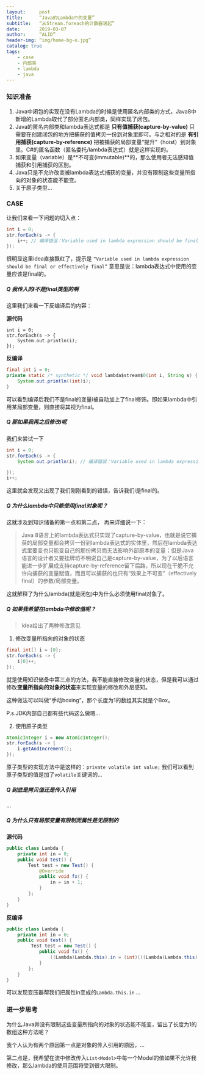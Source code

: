 ```yaml
---
layout:     post
Title:      “Java的Lambda中的变量”
subtitle:   “从Stream.foreach的计数器说起”
date:       2019-03-07
author:     “ALID”
header-img: “img/home-bg-o.jpg”
catalog: true
tags:
    - case
    - 内部类
    - lambda
    - java
---
```


### 知识准备
1. Java中闭包的实现在没有Lambda的时候是使用匿名内部类的方式，Java8中新增的Lambda取代了部分匿名内部类，同样实现了闭包。
2. Java的匿名内部类和lambda表达式都是 **只有值捕获(capture-by-value)** 只需要在创建闭包的地方把捕获的值拷贝一份到对象里即可。与之相对的是 **有引用捕获(capture-by-reference)** 把被捕获的局部变量“提升”（hoist）到对象里。C#的匿名函数（匿名委托/lambda表达式）就是这样实现的。
3. 如果变量（variable）是**不可变(immutable)**的，那么使用者无法感知值捕获和引用捕获的区别。
4. Java只是不允许改变被lambda表达式捕获的变量，并没有限制这些变量所指向的对象的状态能不能变。
5. 关于原子类型…

### CASE
让我们来看一下问题的切入点：
```java
int i = 0;
str.forEach(s -> {
    i++; // 编译错误：Variable used in lambda expression should be final or effectively final
});
```

很明显这里idea直接飘红了，提示是 `“Variable used in lambda expression should be final or effectively final”` 意思是说：lambda表达式中使用的变量应该是final的。 

##### Q 我传入的i不是final类型的啊
这里我们来看一下反编译后的内容：

**源代码**
```
int i = 0;
str.forEach(s -> {
    System.out.println(i);
});
```
**反编译**
```java
final int i = 0;
private static /* synthetic */ void lambda$stream$0(int i, String s) {
    System.out.println((int)i);
}
```
可以看到编译后我们不是final的变量i被自动加上了final修饰。即如果lambda中引用某局部变量，则直接将其视为final。

##### Q  那如果我再之后修改i呢
我们来尝试一下
```java
int i = 0;
str.forEach(s -> {
    System.out.println(i); // 编译错误：Variable used in lambda expression should be final or effectively final

});
i++;
```

这里就会发现又出现了我们刚刚看到的错误，告诉我们i是final的。

##### Q 为什么lambda中只能使用final对象呢？

这就涉及到知识储备的第一点和第二点， 再来详细说一下：
> Java 8语言上的lambda表达式只实现了capture-by-value，也就是说它捕获的局部变量都会拷贝一份到lambda表达式的实体里，然后在lambda表达式里要变也只能变自己的那份拷贝而无法影响外部原本的变量；但是Java语言的设计者又要挂牌坊不明说自己是capture-by-value，为了以后语言能进一步扩展成支持capture-by-reference留下后路，所以现在干脆不允许向捕获的变量赋值，而且可以捕获的也只有“效果上不可变”（effectively final）的参数/局部变量。

这就解释了为什么lambda(就是闭包)中为什么必须使用final对象了。

##### Q 如果我希望在lambda中修改值呢？
> Idea给出了两种修改意见

1.  修改变量所指向的对象的状态
```java
final int[] i = {0};
str.forEach(s -> {
    i[0]++;
});
```
就是使用知识储备中第三点的方法，我不能直接修改变量的状态，但是我可以通过修改**变量所指向的对象的状态**来实现变量的修改和外层感知。

这种做法可以叫做“手动boxing”，那个长度为1的数组其实就是个Box。

P.s.JDK内部自己都有些代码这么做嗯…

2. 使用原子类型
```java
AtomicInteger i = new AtomicInteger();
str.forEach(s -> {
    i.getAndIncrement();
});
```
原子类型的实现方法中是这样的：`private volatile int value;`
我们可以看到原子类型的值是加了`volatile`关键词的…

##### Q 到底是拷贝值还是传入引用
…

##### Q 为什么只有局部变量有限制而属性是无限制的

 **源代码**
```java
public class Lambda {
    private int in = 0;
    public void test() {
        Test test = new Test() {
            @Override
            public void fx() {
                in = in + 1;
            }
        };
    }
}

```
**反编译**
```java
public class Lambda {
    private int in = 0;
    public void test() {
         Test test = new Test() {
            public void fx() {
                ((Lambda)Lambda.this).in = (int)(((Lambda)Lambda.this).in + 1);
            }
        };
    }
}
```
可以发现变压器帮我们把属性in变成的`Lambda.this.in` 
…

### 进一步思考
为什么Java并没有限制这些变量所指向的对象的状态能不能变，留出了长度为1的数组这种方法呢？

我个人认为有两个原因第一点是对象的传入引用的原因，…

第二点是，我希望在流中修改传入`List<Model>`中每一个Model的值如果不允许我修改，那么lambda的使用范围将受到很大限制。




